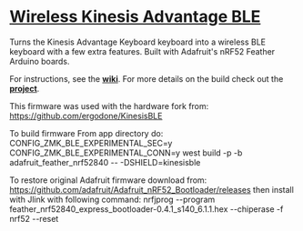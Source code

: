 
# [Wireless Kinesis Advantage BLE](https://github.com/mikewudev/KinesisBLE)

Turns the Kinesis Advantage Keyboard keyboard into a wireless BLE keyboard with a few extra features. Built with Adafruit's nRF52 Feather Arduino boards.

For instructions, see the **[wiki](https://github.com/sysdevmike/KinesisBLE/wiki)**. For more details on the build check out the **[project](https://hackaday.io/project/161578-wireless-ble-kinesis-advantage-custom-controller)**.

This firmware was used with the hardware fork from:
https://github.com/ergodone/KinesisBLE


To build firmware
From app directory do:
CONFIG_ZMK_BLE_EXPERIMENTAL_SEC=y CONFIG_ZMK_BLE_EXPERIMENTAL_CONN=y west build -p -b adafruit_feather_nrf52840 -- -DSHIELD=kinesisble


To restore original Adafruit firmware download from:
https://github.com/adafruit/Adafruit_nRF52_Bootloader/releases
then install with Jlink with following command:
nrfjprog --program feather_nrf52840_express_bootloader-0.4.1_s140_6.1.1.hex --chiperase -f nrf52 --reset